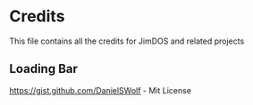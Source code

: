 # Credits
This file contains all the credits for JimDOS and related projects

## Loading Bar
https://gist.github.com/DanielSWolf - Mit License